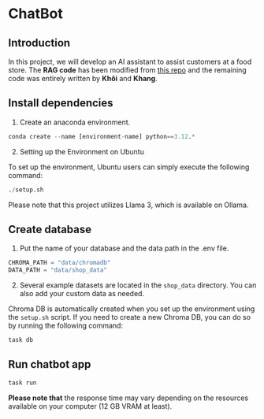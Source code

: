 # ChatBot

## Introduction 
In this project, we will develop an AI assistant to assist customers at a food store. The **RAG code** has been modified from [this repo](https://github.com/pixegami/langchain-rag-tutorial) and the remaining code was entirely written by **Khôi** and **Khang**.

## Install dependencies

1. Create an anaconda environment.
```python
conda create --name [environment-name] python==3.12.*
```

2. Setting up the Environment on Ubuntu

To set up the environment, Ubuntu users can simply execute the following command:
```python
./setup.sh
``` 
Please note that this project utilizes Llama 3, which is available on Ollama.

## Create database
1. Put the name of your database and the data path in the .env file.
```python
CHROMA_PATH = "data/chromadb"
DATA_PATH = "data/shop_data"
```

2. Several example datasets are located in the `shop_data` directory. You can also add your custom data as needed.

Chroma DB is automatically created when you set up the environment using the `setup.sh` script. If you need to create a new Chroma DB, you can do so by running the following command:
```python
task db
```

## Run chatbot app

```python
task run
```

**Please note that** the response time may vary depending on the resources available on your computer (12 GB VRAM at least).
